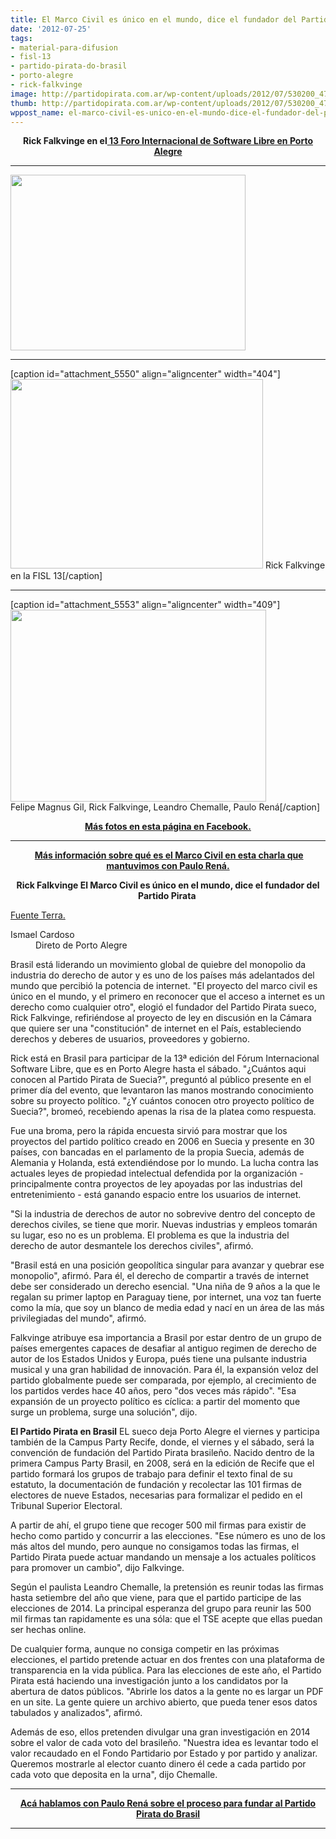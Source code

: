 ```yaml
---
title: El Marco Civil es único en el mundo, dice el fundador del Partido Pirata
date: '2012-07-25'
tags:
- material-para-difusion
- fisl-13
- partido-pirata-do-brasil
- porto-alegre
- rick-falkvinge
image: http://partidopirata.com.ar/wp-content/uploads/2012/07/530200_478117082215806_746469765_n.jpg
thumb: http://partidopirata.com.ar/wp-content/uploads/2012/07/530200_478117082215806_746469765_n-150x150.jpg
wppost_name: el-marco-civil-es-unico-en-el-mundo-dice-el-fundador-del-partido-pirata
---
```


<p style="text-align: center;"><strong>Rick Falkvinge en el<a href="http://fisl.org.br/13/" target="_blank"> 13 Foro Internacional de Software Libre en Porto Alegre</a></strong></p>


<hr />

<a href="http://partidopirata.com.ar/wp-content/uploads/2012/07/539035_478116942215820_2010189636_n.jpg"><img class="aligncenter  wp-image-5548" title="Rick Falkvinge en Brasil" src="http://partidopirata.com.ar/wp-content/uploads/2012/07/539035_478116942215820_2010189636_n-300x225.jpg" alt="" width="376" height="281" /></a>

<hr />

[caption id="attachment_5550" align="aligncenter" width="404"]<a href="http://partidopirata.com.ar/wp-content/uploads/2012/07/555603_478116905549157_1060185226_n.jpg"><img class=" wp-image-5550" title="Rick Falkvinge en la FISL 13" src="http://partidopirata.com.ar/wp-content/uploads/2012/07/555603_478116905549157_1060185226_n-300x225.jpg" alt="" width="404" height="303" /></a> Rick Falkvinge en la FISL 13[/caption]

<hr />

[caption id="attachment_5553" align="aligncenter" width="409"]<a href="http://partidopirata.com.ar/wp-content/uploads/2012/07/530200_478117082215806_746469765_n.jpg"><img class=" wp-image-5553" title="Falkvinge en la FISL 3" src="http://partidopirata.com.ar/wp-content/uploads/2012/07/530200_478117082215806_746469765_n-300x225.jpg" alt="" width="409" height="307" /></a> <br />Felipe Magnus Gil, Rick Falkvinge, Leandro Chemalle, Paulo Rená[/caption]
<p style="text-align: center;"><strong><a href="https://www.facebook.com/photo.php?fbid=478117082215806&amp;set=a.478114712216043.122239.180044272023090&amp;type=1&amp;theater" target="_blank">Más fotos en esta página en Facebook.</a></strong></p>


<hr />
<p style="text-align: center;"><strong> <a href="http://partidopirata.com.ar/3891/podcast-con-paulo-rena-da-silva-santarem-gestor-del-marco-civil-de-internet-de-brasil">Más información sobre qué es el Marco Civil en esta charla que mantuvimos con Paulo Rená.</a></strong></p>
<p style="text-align: center;"><strong>Rick Falkvinge El Marco Civil es único en el mundo, dice el fundador del Partido Pirata </strong></p>
<a href="http://tecnologia.terra.com.br/fisl/noticias/0,,OI6019746-EI20592,00-Marco+Civil+e+unico+no+mundo+diz+fundador+do+Partido+Pirata.html" target="_blank">Fuente Terra.</a>
<div><dl><dt>Ismael Cardoso</dt><dd>Direto de Porto Alegre</dd></dl></div>
<div id="SearchKey_Text1">

Brasil está liderando un movimiento global de quiebre del monopolio da industria do derecho de autor y es uno de los países más adelantados del mundo que percibió la potencia de internet. "El proyecto del marco civil es único en el mundo, y el primero en reconocer que el acceso a internet es un derecho como cualquier otro", elogió el fundador del Partido Pirata sueco, Rick Falkvinge, refiriéndose al proyecto de ley en discusión en la Cámara que quiere ser una "constitución" de internet en el País, estableciendo derechos y deberes de usuarios, proveedores y gobierno.

Rick está en Brasil para participar de la 13ª edición del Fórum Internacional Software Libre, que es en Porto Alegre hasta el sábado. "¿Cuántos aqui conocen al Partido Pirata de Suecia?", preguntó al público presente en el primer día del evento, que levantaron las manos mostrando conocimiento sobre su proyecto político. "¿Y cuántos conocen otro proyecto político de Suecia?", bromeó, recebiendo apenas la risa de la platea como respuesta.

Fue una broma, pero la rápida encuesta sirvió para mostrar que los proyectos del partido político creado en 2006 en Suecia y presente en 30 países, con bancadas en el parlamento de la propia Suecia, además de Alemania y Holanda, está extendiéndose por lo mundo. La lucha contra las actuales leyes de propiedad intelectual defendida por la organización - principalmente contra proyectos de ley apoyadas por las industrias del entretenimiento - está ganando espacio entre los usuarios de internet.

"Si la industria de derechos de autor no sobrevive dentro del concepto de derechos civiles, se tiene que morir. Nuevas industrias y empleos tomarán su lugar, eso no es un problema. El problema es que la industria del derecho de autor desmantele los derechos civiles", afirmó.

"Brasil está en una posición geopolítica singular para avanzar y quebrar ese monopolio", afirmó. Para él, el derecho de compartir a través de internet debe ser considerado un derecho esencial. "Una niña de 9 años a la que le regalan su primer laptop en Paraguay tiene, por internet, una voz tan fuerte como la mía, que soy un blanco de media edad y nací en un área de las más privilegiadas del mundo", afirmó.

Falkvinge atribuye esa importancia a Brasil por estar dentro de un grupo de países emergentes capaces de desafiar al antiguo regimen de derecho de autor de los Estados Unidos y Europa, pués tiene una pulsante industria musical y una gran habilidad de innovación. Para él, la expansión veloz del partido globalmente puede ser comparada, por ejemplo, al crecimiento de los partidos verdes hace 40 años, pero "dos veces más rápido". "Esa expansión de un proyecto político es cíclica: a partir del momento que surge un problema, surge una solución", dijo.

<strong>El Partido Pirata en Brasil</strong>
EL sueco deja Porto Alegre el viernes y participa también de la Campus Party Recife, donde, el viernes y el sábado, será la convención de fundación del Partido Pirata brasileño. Nacido dentro de la primera Campus Party Brasil, en 2008, será en la edición de Recife que el partido formará los grupos de trabajo para definir el texto final de su estatuto, la documentación de fundación y recolectar las 101 firmas de electores de nueve Estados, necesarias para formalizar el pedido en el Tribunal Superior Electoral.

A partir de ahí, el grupo tiene que recoger 500 mil firmas para existir de hecho como partido y concurrir a las elecciones. "Ese número es uno de los más altos del mundo, pero aunque no consigamos todas las firmas, el Partido Pirata puede actuar mandando un mensaje a los actuales políticos para promover un cambio", dijo Falkvinge.

Según el paulista Leandro Chemalle, la pretensión es reunir todas las firmas hasta setiembre del año que viene, para que el partido participe de las elecciones de 2014. La principal esperanza del grupo para reunir las 500 mil firmas tan rapidamente es una sóla: que el TSE acepte que ellas puedan ser hechas online.

De cualquier forma, aunque no consiga competir en las próximas elecciones, el partido pretende actuar en dos frentes con una plataforma de transparencia en la vida pública. Para las elecciones de este año, el Partido Pirata está haciendo una investigación junto a los candidatos por la abertura de datos públicos. "Abrirle los datos a la gente no es largar un PDF en un site. La gente quiere un archivo abierto, que pueda tener esos datos tabulados y analizados", afirmó.

Además de eso, ellos pretenden divulgar una gran investigación en 2014 sobre el valor de cada voto del brasileño. "Nuestra idea es levantar todo el valor recaudado en el Fondo Partidario por Estado y por partido y analizar. Queremos mostrarle al elector cuanto dinero él cede a cada partido por cada voto que deposita en la urna", dijo Chemalle.

</div>

<hr />
<p style="text-align: center;"><strong><a href="http://partidopirata.com.ar/5498/hablando-con-paulo-rena-sobre-el-lanzamiento-del-partido-pirata-de-brasil-y-el-marco-civil">Acá hablamos con Paulo Rená sobre el proceso para fundar al Partido Pirata do Brasil
</a></strong></p>


<hr />
